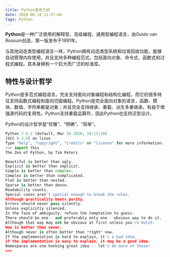 ```yaml
---
title: Python语言介绍
date: 2020-08-10 11:57:04
tags: Python
---
```


**Python**是一种广泛使用的解释型、高级编程、通用型编程语言，由Guido van Rossum创造，第一版发布于1991年。

与其他动态类型编程语言一样，Python拥有动态类型系统和垃圾回收功能，能够自动管理内存使用，并且支持多种编程范式，包括面向对象、命令式、函数式和过程式编程。其本身拥有一个巨大而广泛的标准库。

## 特性与设计哲学

Python是多范式编程语言。完全支持面向对象编程和结构化编程，而它的很多特征支持函数式编程和面向切面编程。Python是完全面向对象的语言，函数、模块、数值、字符串都是对象；并且完全支持继承、重载、派生多重继承，有益于增强源代码的复用性。Python支持重载运算符，因此Python也支持泛型设计。

Python的设计哲学是“优雅”、“明确”、“简单”。

```python
Python 3.8.2 (default, Mar 30 2020, 10:13:18)
[GCC 8.3.0] on linux
Type "help", "copyright", "credits" or "license" for more information.
>>> import this
The Zen of Python, by Tim Peters

Beautiful is better than ugly.
Explicit is better than implicit.
Simple is better than complex.
Complex is better than complicated.
Flat is better than nested.
Sparse is better than dense.
Readability counts.
Special cases aren't special enough to break the rules.
Although practicality beats purity.
Errors should never pass silently.
Unless explicitly silenced.
In the face of ambiguity, refuse the temptation to guess.
There should be one-- and preferably only one --obvious way to do it.
Although that way may not be obvious at first unless you're Dutch.
Now is better than never.
Although never is often better than *right* now.
If the implementation is hard to explain, it's a bad idea.
If the implementation is easy to explain, it may be a good idea.
Namespaces are one honking great idea -- let's do more of those!
>>>
```

